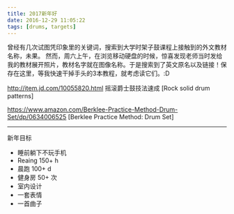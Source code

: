 ```yaml
---
title: 2017新年好
date: 2016-12-29 11:05:22
tags: [drums, targets]
---
```

曾经有几次试图凭印象里的关键词，搜索到大学时架子鼓课程上接触到的外文教材名称，未果。
然而，周六上午，在浏览移动硬盘的时候，惊喜发现老师当时发给我的教材展开照片，教材名字就在图像名称。于是搜索到了英文原名以及链接！保存在这里，等我快速干掉手头的3本教程，就考虑读它们。:D

http://item.jd.com/10055820.html
摇滚爵士鼓技法速成 [Rock solid drum patterns]

https://www.amazon.com/Berklee-Practice-Method-Drum-Set/dp/0634006525
[Berklee Practice Method: Drum Set]

---
新年目标
+ 睡前躺下不玩手机
+ Reaing 150+ h
+ 晨跑 100+ d
+ 健身房 50+ 次
+ 室内设计
+ 一套表情
+ 一首曲子
